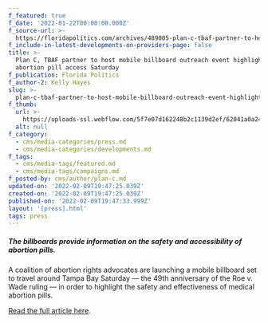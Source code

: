 ```yaml
---
f_featured: true
f_date: '2022-01-22T00:00:00.000Z'
f_source-url: >-
  https://floridapolitics.com/archives/489005-plan-c-tbaf-partner-to-host-mobile-billboard-outreach-event-highlighting-abortion-pill-access-saturday/
f_include-in-latest-developments-on-providers-page: false
title: >-
  Plan C, TBAF partner to host mobile billboard outreach event highlighting
  abortion pill access Saturday
f_publication: Florida Politics
f_author-2: Kelly Hayes
slug: >-
  plan-c-tbaf-partner-to-host-mobile-billboard-outreach-event-highlighting-abortion-pill-access-saturday
f_thumb:
  url: >-
    https://uploads-ssl.webflow.com/5f7e07d162248b2c1139d2ef/62041a0a2470abea2bfe488a_Mockup-Truck_Tampa.png
  alt: null
f_category:
  - cms/media-categories/press.md
  - cms/media-categories/developments.md
f_tags:
  - cms/media-tags/featured.md
  - cms/media-tags/campaigns.md
f_posted-by: cms/author/plan-c.md
updated-on: '2022-02-09T19:47:25.039Z'
created-on: '2022-02-09T19:47:25.039Z'
published-on: '2022-02-09T19:47:33.999Z'
layout: '[press].html'
tags: press
---
```


##### The billboards provide information on the safety and accessibility of abortion pills.

A coalition of abortion rights advocates are launching a mobile billboard set to travel around Tampa Bay Saturday — the 49th anniversary of the Roe v. Wade ruling — in order to highlight the safety and effectiveness of medical abortion pills.

[Read the full article here](https://floridapolitics.com/archives/489005-plan-c-tbaf-partner-to-host-mobile-billboard-outreach-event-highlighting-abortion-pill-access-saturday/).
